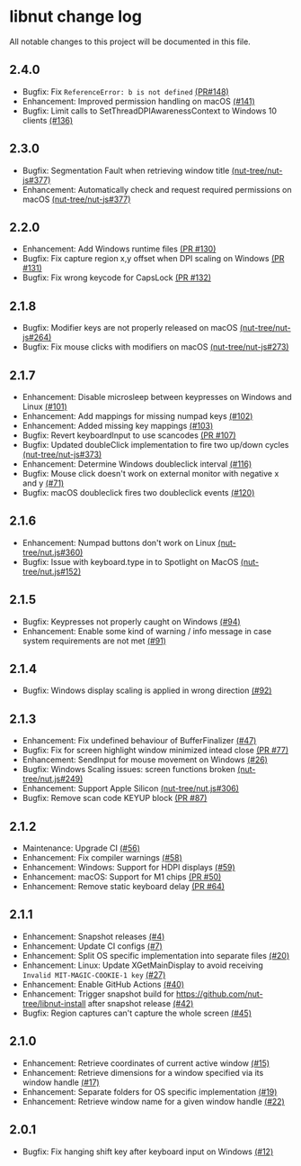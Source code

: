 # libnut change log

All notable changes to this project will be documented in this file.

## 2.4.0

- Bugfix: Fix `ReferenceError: b is not defined` [(PR#148)](https://github.com/nut-tree/libnut/pull/148)
- Enhancement: Improved permission handling on macOS [(#141)](https://github.com/nut-tree/libnut/issues/141)
- Bugfix: Limit calls to SetThreadDPIAwarenessContext to Windows 10 clients [(#136)](https://github.com/nut-tree/libnut/issues/136)

## 2.3.0

- Bugfix: Segmentation Fault when retrieving window title [(nut-tree/nut-js#377)](https://github.com/nut-tree/nut.js/issues/377)
- Enhancement: Automatically check and request required permissions on macOS [(nut-tree/nut-js#377)](https://github.com/nut-tree/nut.js/issues/377)

## 2.2.0

- Enhancement: Add Windows runtime files [(PR #130)](https://github.com/nut-tree/libnut/pull/130)
- Bugfix: Fix capture region x,y offset when DPI scaling on Windows [(PR #131)](https://github.com/nut-tree/libnut/pull/131)
- Bugfix: Fix wrong keycode for CapsLock [(PR #132)](https://github.com/nut-tree/libnut/pull/132)

## 2.1.8

- Bugfix: Modifier keys are not properly released on macOS [(nut-tree/nut-js#264)](https://github.com/nut-tree/nut.js/issues/264)
- Bugfix: Fix mouse clicks with modifiers on macOS [(nut-tree/nut-js#273)](https://github.com/nut-tree/nut.js/issues/273)

## 2.1.7

- Enhancement: Disable microsleep between keypresses on Windows and Linux [(#101)](https://github.com/nut-tree/libnut/issues/101)
- Enhancement: Add mappings for missing numpad keys [(#102)](https://github.com/nut-tree/libnut/pull/102)
- Enhancement: Added missing key mappings [(#103)](https://github.com/nut-tree/libnut/pull/103)
- Bugfix: Revert keyboardInput to use scancodes [(PR #107)](https://github.com/nut-tree/libnut/pull/107)
- Bugfix: Updated doubleClick implementation to fire two up/down cycles [(nut-tree/nut-js#373)](https://github.com/nut-tree/nut.js/issues/373)
- Enhancement: Determine Windows doubleclick interval [(#116)](https://github.com/nut-tree/libnut/issues/116)
- Bugfix: Mouse click doesn't work on external monitor with negative x and y [(#71)](https://github.com/nut-tree/libnut/issues/71)
- Bugfix: macOS doubleclick fires two doubleclick events [(#120)](https://github.com/nut-tree/libnut/issues/120)

## 2.1.6

- Enhancement: Numpad buttons don't work on Linux [(nut-tree/nut.js#360)](https://github.com/nut-tree/nut.js/issues/360)
- Bugfix: Issue with keyboard.type in to Spotlight on MacOS [(nut-tree/nut.js#152)](https://github.com/nut-tree/nut.js/issues/152)

## 2.1.5

- Bugfix: Keypresses not properly caught on Windows [(#94)](https://github.com/nut-tree/libnut/issues/94)
- Enhancement: Enable some kind of warning / info message in case system requirements are not met [(#91)](https://github.com/nut-tree/libnut/issues/91)

## 2.1.4

- Bugfix: Windows display scaling is applied in wrong direction [(#92)](https://github.com/nut-tree/libnut/issues/92)

## 2.1.3

- Enhancement: Fix undefined behaviour of BufferFinalizer [(#47)](https://github.com/nut-tree/libnut/issues/47)
- Bugfix: Fix for screen highlight window minimized intead close [(PR #77)](https://github.com/nut-tree/libnut/pull/77)
- Enhancement: SendInput for mouse movement on Windows [(#26)](https://github.com/nut-tree/libnut/issues/26)
- Bugfix: Windows Scaling issues: screen functions broken [(nut-tree/nut.js#249)](https://github.com/nut-tree/nut.js/issues/249)
- Enhancement: Support Apple Silicon [(nut-tree/nut.js#306)](https://github.com/nut-tree/nut.js/issues/306)
- Bugfix: Remove scan code KEYUP block [(PR #87)](https://github.com/nut-tree/libnut/pull/87)
 
## 2.1.2

- Maintenance: Upgrade CI [(#56)](https://github.com/nut-tree/libnut/issues/56)
- Enhancement: Fix compiler warnings [(#58)](https://github.com/nut-tree/libnut/issues/58)
- Enhancement: Windows: Support for HDPI displays [(#59)](https://github.com/nut-tree/libnut/issues/59)
- Enhancement: macOS: Support for M1 chips [(PR #50)](https://github.com/nut-tree/libnut/pull/50)
- Enhancement: Remove static keyboard delay [(PR #64)](https://github.com/nut-tree/libnut/pull/64)
 
## 2.1.1

- Enhancement: Snapshot releases [(#4)](https://github.com/nut-tree/libnut/issues/4)
- Enhancement: Update CI configs [(#7)](https://github.com/nut-tree/libnut/issues/7)
- Enhancement: Split OS specific implementation into separate files [(#20)](https://github.com/nut-tree/libnut/issues/20)
- Enhancement: Linux: Update XGetMainDisplay to avoid receiving `Invalid MIT-MAGIC-COOKIE-1 key` [(#27)](https://github.com/nut-tree/libnut/issues/27)
- Enhancement: Enable GitHub Actions [(#40)](https://github.com/nut-tree/libnut/issues/40)
- Enhancement: Trigger snapshot build for https://github.com/nut-tree/libnut-install after snapshot release [(#42)](https://github.com/nut-tree/libnut/issues/42)
- Bugfix: Region captures can't capture the whole screen [(#45)](https://github.com/nut-tree/libnut/issues/45)

## 2.1.0

- Enhancement: Retrieve coordinates of current active window [(#15)](https://github.com/nut-tree/libnut/issues/15)
- Enhancement: Retrieve dimensions for a window specified via its window handle [(#17)](https://github.com/nut-tree/libnut/issues/17)
- Enhancement: Separate folders for OS specific implementation [(#19)](https://github.com/nut-tree/libnut/issues/19)
- Enhancement: Retrieve window name for a given window handle [(#22)](https://github.com/nut-tree/libnut/issues/22)

## 2.0.1

- Bugfix: Fix hanging shift key after keyboard input on Windows [(#12)](https://github.com/nut-tree/libnut/issues/12)
